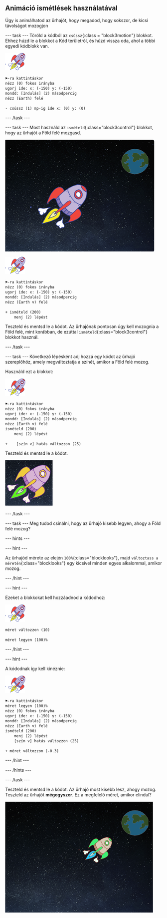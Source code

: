 ## Animáció ismétlések használatával

Úgy is animálhatod az űrhajót, hogy megadod, hogy sokszor, de kicsi távolságot mozogjon

\--- task \--- Töröld a kódból az `csússz`{:class = "block3motion"} blokkot. Ehhez húzd le a blokkot a Kód területről, és húzd vissza oda, ahol a többi egyedi kódblokk van.

![Űrhajó szereplő](images/sprite-spaceship.png)

```blocks3
⚑-ra kattintáskor
nézz (0) fokos irányba
ugorj ide: x: (-150) y: (-150)
mondd: [Indulás] (2) másodpercig
nézz (Earth) felé

- csússz (1) mp-ig ide x: (0) y: (0)
```

\--- /task \---

\--- task \--- Most használd az `ismételd`{:class="block3control"} blokkot, hogy az űrhajót a Föld felé mozgasd.

![Űrhajó animáció tesztelése](images/space-animate-stage.png)

![Űrhajó szereplő](images/sprite-spaceship.png)

```blocks3
⚑-ra kattintáskor
nézz (0) fokos irányba
ugorj ide: x: (-150) y: (-150)
mondd: [Indulás] (2) másodpercig
nézz (Earth v) felé

+ ismételd (200)
    menj (2) lépést
```

Teszteld és mentsd le a kódot. Az űrhajónak pontosan úgy kell mozognia a Föld felé, mint korábban, de ezúttal `ismételd`{:class="block3control"} blokkot használ.

\--- /task \---

\--- task \--- Következő lépésként adj hozzá egy kódot az űrhajó szereplőhöz, amely megváltoztatja a színét, amikor a Föld felé mozog.

Használd ezt a blokkot:

![Űrhajó szereplő](images/sprite-spaceship.png)

```blocks3
⚑-ra kattintáskor
nézz (0) fokos irányba
ugorj ide: x: (-150) y: (-150)
mondd: [Indulás] (2) másodpercig
nézz (Earth v) felé
ismételd (200)
    menj (2) lépést

+    [szín v] hatás változzon (25)
```

Teszteld és mentsd le a kódot.

![Színváltó űrhajó tesztelése](images/space-colour-test.png)

\--- /task \---

\--- task \--- Meg tudod csinálni, hogy az űrhajó kisebb legyen, ahogy a Föld felé mozog?

\--- hints \---

\--- hint \---

Az űrhajód mérete az elején `100%`{:class="blocklooks"}, majd `változtass a méretén`{:class="blocklooks"} egy kicsivel minden egyes alkalommal, amikor mozog.

\--- /hint \---

\--- hint \---

Ezeket a blokkokat kell hozzáadnod a kódodhoz:

![Űrhajó szereplő](images/sprite-spaceship.png)

```blocks3
méret változzon (10)

méret legyen (100)%
```

\--- /hint \---

\--- hint \---

A kódodnak így kell kinéznie:

![Űrhajó szereplő](images/sprite-spaceship.png)

```blocks3
⚑-ra kattintáskor
méret legyen (100)%
nézz (0) fokos irányba
ugorj ide: x: (-150) y: (-150)
mondd: [Indulás] (2) másodpercig
nézz (Earth v) felé
ismételd (200)
    menj (2) lépést
    [szín v] hatás változzon (25)

+ méret változzon (-0.3)
```

\--- /hint \---

\--- /hints \---

\--- /task \---

Teszteld és mentsd le a kódot. Az űrhajó most kisebb lesz, ahogy mozog. Teszteld az űrhajót **mégegyszer**. Ez a megfelelő méret, amikor elindul?

![Zsugorodó űrhajó tesztelése](images/space-size-test.png)
